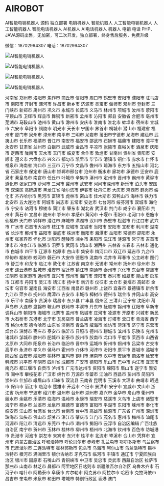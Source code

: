 # AIROBOT
AI智能电销机器人 源码 独立部署 电销机器人 智能机器人 人工智能电销机器人 人工智能机器人 智能电话机器人 AI机器人 AI电话机器人 机器人 电销 电话
PHP、JAVA源码出售，无加密，可二次开发，独立部署，终身售后服务，免费升级

微信：18702964307 电话：18702964307

![AI智能电销机器人](https://github.com/XinnanSui/AIROBOT/blob/master/%E5%BE%AE%E4%BF%A1%E6%88%AA%E5%9B%BE_20190301233331.png "AI智能电销机器人")

![AI智能电销机器人](https://github.com/XinnanSui/AIROBOT/blob/master/%E5%BE%AE%E4%BF%A1%E6%88%AA%E5%9B%BE_20190301233402.png "AI智能电销机器人")

![AI智能电销机器人](https://github.com/XinnanSui/AIROBOT/blob/master/%E5%BE%AE%E4%BF%A1%E6%88%AA%E5%9B%BE_20190301233447.png "AI智能电销机器人")

![AI智能电销机器人](https://github.com/XinnanSui/AIROBOT/blob/master/%E5%BE%AE%E4%BF%A1%E5%9B%BE%E7%89%87_20190301233723.png "AI智能电销机器人")

河南省 郑州市 洛阳市 焦作市 商丘市 信阳市 周口市 鹤壁市 安阳市 濮阳市 驻马店市 南阳市 开封市 漯河市 许昌市 新乡市 济源市 灵宝市 偃师市 邓州市 登封市 三门峡市 新郑市 禹州市 巩义市 永城市 长葛市 义马市 林州市 项城市 汝州市 荥阳市 平顶山市 卫辉市 辉县市 舞钢市 新密市 孟州市 沁阳市 郏县 安徽省 合肥市 亳州市 芜湖市 马鞍山市 池州市 黄山市 滁州市 安庆市 淮南市 淮北市 蚌埠市 宿州市 宣城市 六安市 阜阳市 铜陵市 明光市 天长市 宁国市 界首市 桐城市 潜山市 福建省 福州市 厦门市 泉州市 漳州市 南平市 三明市 龙岩市 莆田市宁德市 龙海市 建瓯市 武夷山市 长乐市 福清市 晋江市 南安市 福安市 邵武市 石狮市 福鼎市 建阳市 漳平市 永安市 甘肃省 兰州市 白银市 武威市 金昌市 平凉市 张掖市 嘉峪关市 酒泉市 庆阳市 定西市 陇南市 天水市 玉门市 临夏市 合作市 敦煌市 甘南州 贵州省 贵阳市 安顺市 遵义市 六盘水市 兴义市 都匀市 凯里市 毕节市 清镇市 铜仁市 赤水市 仁怀市 福泉市 海南省 海口市 三亚市 万宁市 文昌市 儋州市 琼海市 东方市 五指山市 河北省 石家庄市 保定市 唐山市 邯郸市邢台市 沧州市 衡水市 廊坊市 承德市 迁安市 鹿泉市 秦皇岛市 南宫市 任丘市 叶城市 辛集市 涿州市 定州市 晋州市 霸州市 黄骅市 遵化市 张家口市 沙河市 三河市 冀州市 武安市 河间市深州市 新乐市 泊头市 安国市 双滦区 高碑店市 黑龙江省 哈尔滨市 伊春市 牡丹江市 大庆市 鸡西市 鹤岗市 绥化市 齐齐哈尔市 黑河市 富锦市 虎林市 密山市 佳木斯市 双鸭山市 海林市 铁力市 北安市 五大连池市 阿城市 尚志市 五常市 安达市 七台河市 绥芬河市 双城市 海伦市 宁安市 讷河市 穆棱市 同江市 肇东市 湖北省 武汉市 荆门市 咸宁市 襄阳市 荆州市 黄石市 宜昌市 随州市 鄂州市 孝感市 黄冈市 十堰市 枣阳市 老河口市 恩施市 仙桃市 天门市 钟祥市 潜江市 麻城市 洪湖市 汉川市 赤壁市 松滋市 丹江口市 武穴市 广水市 石首市大冶市 枝江市 应城市 宜城市 当阳市 安陆市 宜都市 利川市 湖南省 长沙市 郴州市 益阳市 娄底市 株洲市 衡阳市 湘潭市 岳阳市 常德市 邵阳市 永州市 张家界市 怀化市 浏阳市 醴陵市 湘乡市 耒阳市 沅江市 涟源市 常宁市 吉首市 津市市 冷水江市 临湘市 汨罗市 武冈市 韶山市 湘西州 吉林省 长春市 吉林市 通化市 白城市 四平市 辽源市 松原市 白山市 集安市 梅河口市 双辽市 延吉市 九台市 桦甸市 榆树市 蛟河市 磐石市 大安市 德惠市 洮南市 龙井市 珲春市 公主岭市 图们市 舒兰市 和龙市 临江市 敦化市 江苏省 南京市 无锡市 常州市 扬州市 徐州市 苏州市 连云港市 盐城市 淮安市 宿迁市 镇江市 南通市 泰州市 兴化市 东台市 常熟市 江阴市 张家港市 通州市 宜兴市 邳州市 海门市 溧阳市 泰兴市 如皋市 昆山市 启东市 江都市 丹阳市 吴江市 靖江市 扬中市 新沂市 仪征市 太仓市 姜堰市 高邮市 金坛市 句容市 灌南县 海安市 江西省 南昌市 赣州市 上饶市 宜春市 景德镇市 新余市 九江市 萍乡市 抚州市 鹰潭市 吉安市 丰城市 樟树市 德兴市 瑞金市 井冈山市 高安市 乐平市 南康市 贵溪市 瑞昌市 东乡县 广丰县 信州区 三清山 辽宁省 沈阳市 葫芦岛市 大连市 盘锦市 鞍山市 铁岭市 本溪市 丹东市 抚顺市 锦州市 辽阳市 阜新市 调兵山市 朝阳市 海城市 北票市 盖州市 凤城市 庄河市 凌源市 开原市 兴城市 新民市 大石桥市 东港市 北宁市 瓦房店市 普兰店市 凌海市 灯塔市 营口市 青海省 西宁市 格尔木市 德令哈市 山东省 济南市 青岛市 威海市 潍坊市 菏泽市 济宁市 东营市烟台市 淄博市 枣庄市 泰安市 临沂市 日照市 德州市 聊城市 滨州市 乐陵市 兖州市 诸城市 邹城市 滕州市 肥城市 新泰市 胶州市 胶南市 龙口市 平度市 莱西市 山西省 太原市 大同市 阳泉市 长治市 临汾市 晋中市 运城市 忻州市 朔州市 吕梁市 古交市 高平市 永济市 孝义市 侯马市 霍州市 介休市 河津市 汾阳市 原平市 晋城市 潞城市 陕西省 西安市 咸阳市 榆林市 宝鸡市 铜川市 渭南市 汉中市 安康市 商洛市 延安市 韩城市 兴平市 华阴市 四川省 成都市 广安市 德阳市 乐山市 巴中市 内江市 宜宾市 南充市 都江堰市 自贡市 泸州市 广元市达州市 资阳市 绵阳市 眉山市 遂宁市 雅安市 阆中市 攀枝花市 广汉市 绵竹市 万源市 华蓥市 江油市 西昌市 彭州市 简阳市 崇州市 什邡市 峨眉山市 邛崃市 双流县 云南省 昆明市 玉溪市 大理市 曲靖市 昭通市 保山市 丽江市 临沧市 楚雄市 开远市 个旧市 景洪市 安宁市 宣威市 文山市 浙江省 杭州市 宁波市 绍兴市 温州市 台州市 湖州市 嘉兴市 金华市 舟山市 衢州市 丽水市 余姚市 乐清市 临海市 温岭市 永康市 瑞安市 慈溪市 义乌市 上虞市 诸暨市 海宁市 桐乡市 兰溪市 龙泉市 建德市 富德市 富阳市 平湖市 东阳市 嵊州市 奉化市 临安市 江山市 台湾省 台北市 台南市 台中市 高雄市 桃源市 广东省 广州市 深圳市 珠海市 汕头市 佛山市 韶关市 湛江市 肇庆市 江门市 茂名市 惠州市 梅州市 汕尾市 河源市 阳江市 清远市 东莞市 中山市 潮州市 揭阳市 云浮市 自治区编辑 广西壮族自治区 南宁市 贺州市 玉林市 桂林市 柳州市 梧州市 北海市 钦州市 百色市 防城港市 贵港市 河池市 崇左市 来宾市 东兴市 桂平市 北流市 岑溪市 合山市 凭祥市 宜州市 内蒙古自治区 呼和浩特市 呼伦贝尔市 赤峰市 扎兰屯市 鄂尔多斯市 乌兰察布市 巴彦淖尔市 二连浩特市 霍林郭勒市 包头市 乌海市 阿尔山市 乌兰浩特市 锡林浩特市 根河市 满洲里市 额尔古纳市 牙克石市 临河市 丰镇市 通辽市 宁夏回族自治区 银川市 固原市 石嘴山市 青铜峡市 中卫市 吴忠市 灵武市 西藏自治区 拉萨市 那曲市 山南市 林芝市 昌都市 阿里地区日喀则市 新疆维吾尔自治区 乌鲁木齐市 石河子市 喀什市 阿勒泰市 阜康市 库尔勒市 阿克苏市 阿拉尔市 哈密市 克拉玛依市 昌吉市 奎屯市 米泉市 和田市 塔城市 特别行政区 香港 澳门

